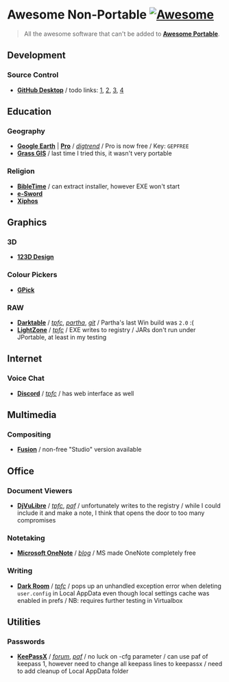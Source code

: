 
# Awesome Non-Portable [![Awesome](https://cdn.rawgit.com/sindresorhus/awesome/d7305f38d29fed78fa85652e3a63e154dd8e8829/media/badge.svg)](https://github.com/sindresorhus/awesome)

> All the awesome software that can't be added to [**Awesome Portable**](https://github.com/shnbwmn/awesome-portable).

## Development

### Source Control
* [**GitHub Desktop**](https://desktop.github.com/) / todo links: [1](https://codegists.com/code/portable-github-desktop/), [2](http://haacked.com/archive/2015/10/29/git-shell/), [3](http://cds.cern.ch/record/2161779), [4](https://chocolatey.org/packages/GitHub)

## Education

### Geography
* [**Google Earth**](https://www.google.com/earth/) | [**Pro**](https://www.google.co.za/earth/explore/products/desktop.html) / [*digtrend*](http://www.digitaltrends.com/computing/how-to-get-google-earth-pro-for-free/) / Pro is now free / Key: `GEPFREE`
* [**Grass GIS**](https://grass.osgeo.org/download/software/ms-windows/) / last time I tried this, it wasn't very portable

### Religion
* [**BibleTime**](http://bibletime.info/) / can extract installer, however EXE won't start
* [**e-Sword**](http://www.e-sword.net/)
* [**Xiphos**](http://xiphos.org/)

## Graphics

### 3D
* [**123D Design**](http://www.123dapp.com/design)

### Colour Pickers
* [**GPick**](http://www.gpick.org/)

### RAW
* [**Darktable**](http://www.darktable.org/) / [*tpfc*](https://www.portablefreeware.com/forums/viewtopic.php?p=82210), [*partha*](http://www.partha.com/), [*git*](https://github.com/jibaer/darktable/tree/darktable-2.0.x-win) / Partha's last Win build was `2.0` :(
* [**LightZone**](http://lightzoneproject.org/) / [*tpfc*](https://www.portablefreeware.com/forums/viewtopic.php?p=80727) / EXE writes to registry / JARs don't run under JPortable, at least in my testing

## Internet

### Voice Chat
* [**Discord**](https://discordapp.com/) / [*tpfc*](https://www.portablefreeware.com/forums/viewtopic.php?f=1&t=22538&p=84334) / has web interface as well

## Multimedia

### Compositing
* [**Fusion**](https://www.blackmagicdesign.com/products/fusion) / non-free "Studio" version available

## Office

### Document Viewers
* [**DjVuLibre**](http://djvu.sourceforge.net/) / [*tpfc*](https://www.portablefreeware.com/?id=1946), [*paf*](http://portableapps.com/node/12189) / unfortunately writes to the registry / while I could include it and make a note, I think that opens the door to too many compromises

### Notetaking
* [**Microsoft OneNote**](https://www.onenote.com/) / [*blog*](https://blogs.office.com/2015/02/13/onenote-now-even-free/) / MS made OneNote completely free

### Writing
* [**Dark Room**](http://jjafuller.com/dark-room) / [*tpfc*](https://www.portablefreeware.com/forums/viewtopic.php?p=83620) / pops up an unhandled exception error when deleting `user.config` in Local AppData even though local settings cache was enabled in prefs / NB: requires further testing in Virtualbox

## Utilities

### Passwords
* [**KeePassX**](https://www.keepassx.org/) / [*forum*](https://forum.keepassx.org/viewtopic.php?t=2336), [*paf*](http://portableapps.com/node/16355) / no luck on -cfg parameter / can use paf of keepass 1, however need to change all keepass lines to keepassx / need to add cleanup of Local AppData folder
